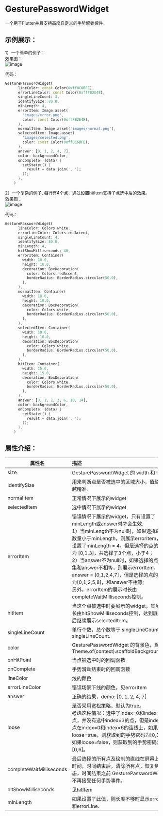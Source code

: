 # GesturePasswordWidget

一个用于Flutter并且支持高度自定义的手势解锁控件。

## 示例展示：  
1）一个简单的例子：  
效果图：  
![image](https://github.com/LuodiJackShen/GesturePasswordWidget/blob/master/resoures/simple_demo.gif)
  
代码：

```dart
GesturePasswordWidget(
      lineColor: const Color(0xff0C6BFE),
      errorLineColor: const Color(0xffFB2E4E),
      singleLineCount: 3,
      identifySize: 80.0,
      minLength: 4,
      errorItem: Image.asset(
        'images/error.png',
        color: const Color(0xffFB2E4E),
      ),
      normalItem: Image.asset('images/normal.png'),
      selectedItem: Image.asset(
        'images/selected.png',
        color: const Color(0xff0C6BFE),
      ),
      answer: [0, 1, 2, 4, 7],
      color: backgroundColor,
      onComplete: (data) {
        setState(() {
          result = data.join(', ');
        });
      },
    )
```

2）一个复杂的例子, 每行有4个点，通过设置hitItem支持了点选中后的效果。  
效果图：  
![image](https://github.com/LuodiJackShen/GesturePasswordWidget/blob/master/resoures/complex_demo.gif)  
  
代码：
```dart
GesturePasswordWidget(
      lineColor: Colors.white,
      errorLineColor: Colors.redAccent,
      singleLineCount: 4,
      identifySize: 80.0,
      minLength: 4,
      hitShowMilliseconds: 40,
      errorItem: Container(
        width: 10.0,
        height: 10.0,
        decoration: BoxDecoration(
          color: Colors.redAccent,
          borderRadius: BorderRadius.circular(50.0),
        ),
      ),
      normalItem: Container(
        width: 10.0,
        height: 10.0,
        decoration: BoxDecoration(
          color: Colors.white,
          borderRadius: BorderRadius.circular(50.0),
        ),
      ),
      selectedItem: Container(
        width: 10.0,
        height: 10.0,
        decoration: BoxDecoration(
          color: Colors.white,
          borderRadius: BorderRadius.circular(50.0),
        ),
      ),
      hitItem: Container(
        width: 15.0,
        height: 15.0,
        decoration: BoxDecoration(
          color: Colors.white,
          borderRadius: BorderRadius.circular(50.0),
        ),
      ),
      answer: [0, 1, 2, 3, 6, 10, 14],
      color: backgroundColor,
      onComplete: (data) {
        setState(() {
          result = data.join(', ');
        });
      },
    )
```

## 属性介绍：

| 属性名 | 描述 |
| ------ | :--- |
| size |  GesturePasswordWidget 的 width 和 height. |
| identifySize | 用来判断点是否被选中的区域大小，值越大识别越精准.    |
| normalItem   | 正常情况下展示的widget    |
| selectedItem | 选中情况下展示的widget    |
| errorItem    |  错误情况下展示的widget，只有设置了minLength或answer时才会生效. <br> 1）当minLength不为null时，如果选择的点的数量小于minLength，则展示errorItem，比如设置了minLength = 4，但是选择的点的结果集为 [0,1,3]，共选择了3个点，小于4；<br>2）当answer不为null时，如果选择的点的结果集和answer不相等，则展示errorItem，比如answer = [0,1,2,4,7]，但是选择的点的结果集为[0,1,2,5,8]，和answer不相等; <br>另外，errorItem的展示时长由completeWaitMilliseconds控制。    |
| hitItem |  当这个点被选中时要展示的widget，其展示时长由hitShowMilliseconds控制，达到展示时长后继续展示selectedItem。    |
| singleLineCount  | 单行个数，总个数等于 singleLineCount * singleLineCount.    |
| color   | GesturePasswordWidget 的背景色，默认为Theme.of(context).scaffoldBackgroundColor    |
| onHitPoint   |  当点被选中时的回调函数    |
| onComplete   |  手势滑动结束时的回调函数                |
| lineColor    |   线的颜色        |
| errorLineColor  |   错误场景下线的颜色，见errorItem                |
| answer       |  正确的结果，demo: [0, 1, 2, 4, 7]    |
| loose        |  是否采用宽松策略，默认为true。<br> 考虑这种情况：选中了index=0和index=6的点，并没有选中index=3的点，但是index=3的点在index=0和index=6的连线上，如果loose=true，则获取到的手势密码为[0,3,6]，如果loose=false，则获取到的手势密码为[0,6]。         |
| completeWaitMilliseconds   |  最后选择的所有点及绘制的直线在屏幕上展示的时间，时间结束后，清除所有点，恢复到初始状态，时间结束之前 GesturePasswordWidget 不再接受任何手势事件。   |
| hitShowMilliseconds         |   见hitItem   |
|  minLength        | 如果设置了此值，则长度不够时显示errorItem和errorLine.                 |




